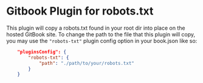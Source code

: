 # Gitbook Plugin for robots.txt

This plugin will copy a robots.txt found in your root dir into place on the 
hosted GitBook site. To change the path to the file that this plugin will copy,
you may use the `"robots-txt"` plugin config option in your book.json like so:

```json
    "pluginsConfig": {
        "robots-txt": {
            "path": "./path/to/your/robots.txt"
        }
    }
```
